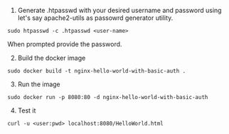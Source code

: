 1. Generate .htpasswd with your desired username and password using let's say apache2-utils as passowrd generator utility.
```
sudo htpasswd -c .htpasswd <user-name>
```
When prompted provide the password.

2. Build the docker image
```
sudo docker build -t nginx-hello-world-with-basic-auth .
```

3. Run the image
```
sudo docker run -p 8080:80 -d nginx-hello-world-with-basic-auth
```

4. Test it
```
curl -u <user:pwd> localhost:8080/HelloWorld.html
```
